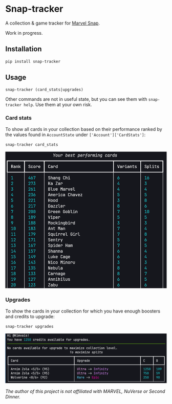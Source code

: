 # Snap-tracker

A collection & game tracker for [Marvel Snap](https://marvelsnap.com).

Work in progress.

## Installation

```PowerShell
pip install snap-tracker
```

## Usage
```text
snap-tracker (card_stats|upgrades)
```
Other commands are not in useful state, but you can see them with `snap-tracker help`. Use them at your own risk.

### Card stats
To show all cards in your collection based on their performance ranked by the values found in `AccountState` 
under `['Account']['CardStats']`:
```powershell 
snap-tracker card_stats
```

![Screenshot of output of snap-tracker card_stats](https://github.com/kimvais/snap-tracker/blob/master/doc/screenshot_card_stats.png?raw=true)

### Upgrades

To show the cards in your collection for which you have enough boosters and credits to upgrade:

```PowerShell
snap-tracker upgrades
```

![Screenshot of output of snap-tracker upgrades](https://github.com/kimvais/snap-tracker/blob/master/doc/screenshot_upgrades.png?raw=true)

_The author of this project is not affiliated with MARVEL, NuVerse or Second Dinner._
